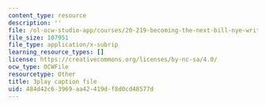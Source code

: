 ```yaml
---
content_type: resource
description: ''
file: /ol-ocw-studio-app/courses/20-219-becoming-the-next-bill-nye-writing-and-hosting-the-educational-show-january-iap-2015/484d42c63969aa42419df8d0cd48577d_qkkI9Z9tKvo.srt
file_size: 107951
file_type: application/x-subrip
learning_resource_types: []
license: https://creativecommons.org/licenses/by-nc-sa/4.0/
ocw_type: OCWFile
resourcetype: Other
title: 3play caption file
uid: 484d42c6-3969-aa42-419d-f8d0cd48577d
---
```

